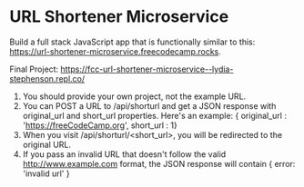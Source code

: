# URL Shortener Microservice

Build a full stack JavaScript app that is functionally similar to this: <https://url-shortener-microservice.freecodecamp.rocks>.

Final Project: <https://fcc-url-shortener-microservice--lydia-stephenson.repl.co/>

1. You should provide your own project, not the example URL.
2.  You can POST a URL to /api/shorturl and get a JSON response with original_url and short_url properties. Here's an example: { original_url : 'https://freeCodeCamp.org', short_url : 1}
3. When you visit /api/shorturl/<short_url>, you will be redirected to the original URL.
4. If you pass an invalid URL that doesn't follow the valid http://www.example.com format, the JSON response will contain { error: 'invalid url' }
